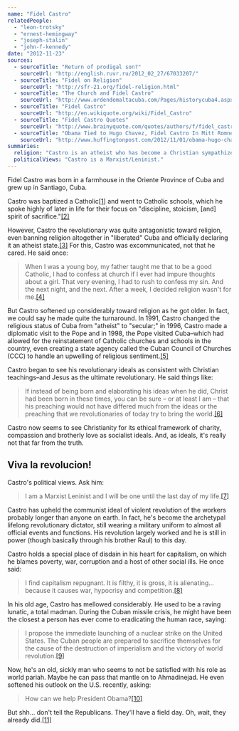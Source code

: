 ```yaml
---
name: "Fidel Castro"
relatedPeople:
  - "leon-trotsky"
  - "ernest-hemingway"
  - "joseph-stalin"
  - "john-f-kennedy"
date: "2012-11-23"
sources:
  - sourceTitle: "Return of prodigal son?"
    sourceUrl: "http://english.ruvr.ru/2012_02_27/67033207/"
  - sourceTitle: "Fidel on Religion"
    sourceUrl: "http://sfr-21.org/fidel-religion.html"
  - sourceTitle: "The Church and Fidel Castro"
    sourceUrl: "http://www.ordendemaltacuba.com/Pages/historycuba4.aspx"
  - sourceTitle: "Fidel Castro"
    sourceUrl: "http://en.wikiquote.org/wiki/Fidel_Castro"
  - sourceTitle: "Fidel Castro Quotes"
    sourceUrl: "http://www.brainyquote.com/quotes/authors/f/fidel_castro.html"
  - sourceTitle: "Obama Tied to Hugo Chavez, Fidel Castro In Mitt Romney Spanish-Language Ad"
    sourceUrl: "http://www.huffingtonpost.com/2012/11/01/obama-hugo-chavez-mitt-romney_n_2055927.html"
summaries:
  religion: "Castro is an atheist who has become a Christian sympathizer in his old age."
  politicalViews: "Castro is a Marxist/Leninist."
---
```


Fidel Castro was born in a farmhouse in the Oriente Province of Cuba and grew up in Santiago, Cuba.

Castro was baptized a Catholic<a class="source-citation" href="#http%3A%2F%2Fenglish.ruvr.ru%2F2012_02_27%2F67033207%2F" title="Return of prodigal son?">[1]</a> and went to Catholic schools, which he spoke highly of later in life for their focus on "discipline, stoicism, [and] spirit of sacrifice."<a class="source-citation" href="#http%3A%2F%2Fsfr-21.org%2Ffidel-religion.html" title="Fidel on Religion">[2]</a>

However, Castro the revolutionary was quite antagonistic toward religion, even banning religion altogether in "liberated" Cuba and officially declaring it an atheist state.<a class="source-citation" href="#http%3A%2F%2Fwww.ordendemaltacuba.com%2FPages%2Fhistorycuba4.aspx" title="The Church and Fidel Castro">[3]</a> For this, Castro was excommunicated, not that he cared. He said once:

>When I was a young boy, my father taught me that to be a good Catholic, I had to confess at church if I ever had impure thoughts about a girl. That very evening, I had to rush to confess my sin. And the next night, and the next. After a week, I decided religion wasn't for me.<a class="source-citation" href="#http%3A%2F%2Fen.wikiquote.org%2Fwiki%2FFidel_Castro" title="Fidel Castro">[4]</a>

But Castro softened up considerably toward religion as he got older. In fact, we could say he made quite the turnaround. In 1991, Castro changed the religious status of Cuba from "atheist" to "secular;" in 1996, Castro made a diplomatic visit to the Pope and in 1998, the Pope visited Cuba–which had allowed for the reinstatement of Catholic churches and schools in the country, even creating a state agency called the Cuban Council of Churches (CCC) to handle an upwelling of religious sentiment.<a class="source-citation" href="#http%3A%2F%2Fwww.ordendemaltacuba.com%2FPages%2Fhistorycuba4.aspx" title="The Church and Fidel Castro">[5]</a>

Castro began to see his revolutionary ideals as consistent with Christian teachings–and Jesus as the ultimate revolutionary. He said things like:

>If instead of being born and elaborating his ideas when he did, Christ had been born in these times, you can be sure – or at least I am – that his preaching would not have differed much from the ideas or the preaching that we revolutionaries of today try to bring the world.<a class="source-citation" href="#http%3A%2F%2Fsfr-21.org%2Ffidel-religion.html" title="Fidel on Religion">[6]</a>

Castro now seems to see Christianity for its ethical framework of charity, compassion and brotherly love as socialist ideals. And, as ideals, it's really not that far from the truth.


## Viva la revolucion!

Castro's political views. Ask him:

>I am a Marxist Leninist and I will be one until the last day of my life.<a class="source-citation" href="#http%3A%2F%2Fwww.brainyquote.com%2Fquotes%2Fauthors%2Ff%2Ffidel_castro.html" title="Fidel Castro Quotes">[7]</a>

Castro has upheld the communist ideal of violent revolution of the workers probably longer than anyone on earth. In fact, he's become the archetypal lifelong revolutionary dictator, still wearing a military uniform to almost all official events and functions. His revolution largely worked and he is still in power (though basically through his brother Raul) to this day.

Castro holds a special place of disdain in his heart for capitalism, on which he blames poverty, war, corruption and a host of other social ills. He once said:

>I find capitalism repugnant. It is filthy, it is gross, it is alienating… because it causes war, hypocrisy and competition.<a class="source-citation" href="#http%3A%2F%2Fwww.brainyquote.com%2Fquotes%2Fauthors%2Ff%2Ffidel_castro.html" title="Fidel Castro Quotes">[8]</a>

In his old age, Castro has mellowed considerably. He used to be a raving lunatic, a total madman. During the Cuban missile crisis, he might have been the closest a person has ever come to eradicating the human race, saying:

>I propose the immediate launching of a nuclear strike on the United States. The Cuban people are prepared to sacrifice themselves for the cause of the destruction of imperialism and the victory of world revolution.<a class="source-citation" href="#http%3A%2F%2Fen.wikiquote.org%2Fwiki%2FFidel_Castro" title="Fidel Castro">[9]</a>

Now, he's an old, sickly man who seems to not be satisfied with his role as world pariah. Maybe he can pass that mantle on to Ahmadinejad. He even softened his outlook on the U.S. recently, asking:

>How can we help President Obama?<a class="source-citation" href="#http%3A%2F%2Fwww.brainyquote.com%2Fquotes%2Fauthors%2Ff%2Ffidel_castro.html" title="Fidel Castro Quotes">[10]</a>

But shh… don't tell the Republicans. They'll have a field day. Oh, wait, they already did.<a class="source-citation" href="#http%3A%2F%2Fwww.huffingtonpost.com%2F2012%2F11%2F01%2Fobama-hugo-chavez-mitt-romney_n_2055927.html" title="Obama Tied to Hugo Chavez, Fidel Castro In Mitt Romney Spanish-Language Ad">[11]</a>